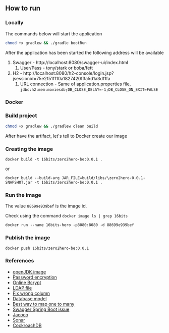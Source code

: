 ## How to run

### Locally

The commands below will start the application

```bash
chmod +x gradlew && ./gradle bootRun
```

After the application has been started the following address will be available
1. Swagger - http://localhost:8080/swagger-ui/index.html
   1. User/Pass - tony/stark or boba/fett 
2. H2 - http://localhost:8080/h2-console/login.jsp?jsessionid=75e2f51f110a1827420f3a5d1a3df1fa
   1. URL connection - Same of application.properties file, `jdbc:h2:mem:moviesdb;DB_CLOSE_DELAY=-1;DB_CLOSE_ON_EXIT=FALSE`
   

### Docker


### Build project
```bash
chmod +x gradlew && ./gradlew clean build
```

After have the artifact, let's tell to Docker create our image

### Creating the image
```shell
docker build -t 16bits/zero2hero-be:0.0.1 .
```
or 
```shell
docker build --build-arg JAR_FILE=build/libs/\zero2hero-0.0.1-SNAPSHOT.jar -t 16bits/zero2hero-be:0.0.1 .
```

### Run the image

The value `88699e939bef` is the image id. 

Check using the command `docker image ls | grep 16bits`

```shell
docker run --name 16bits-hero -p8080:8080 -d 88699e939bef
```

### Publish the image
```shell
docker push 16bits/zero2hero-be:0.0.1
```

### References

- [openJDK image](https://hub.docker.com/layers/adoptopenjdk/library/adoptopenjdk/11-jre-hotspot-focal/images/sha256-eac1c6cff5fded2dd35fc94bb23e7862a08277bd71f9b352a99df5bc740459c3?context=explore)
- [Password encryption](https://bcrypt-generator.com)
- [Online Bcrypt](https://www.javainuse.com/onlineBcrypt)
- [LDAP file](https://www.digitalocean.com/community/tutorials/how-to-use-ldif-files-to-make-changes-to-an-openldap-system)
- [Fix wrong column](https://vladmihalcea.com/how-to-fix-wrong-column-type-encountered-schema-validation-errors-with-jpa-and-hibernate/)
- [Database model](http://www.databaseanswers.org/data_models/imdb/index.htm)
- [Best way to map one to many](https://vladmihalcea.com/the-best-way-to-map-a-onetomany-association-with-jpa-and-hibernate/)
- [Swagger Spring Boot issue](https://www.youtube.com/watch?v=PpvnlaEHz2o&ab_channel=FromDeveloperToDeveloper)
- [Jacoco](https://reflectoring.io/jacoco/)
- [Sonar](https://github.com/SonarSource/sonarcloud-github-action-samples/tree/gradle)
- [CockroachDB](https://hub.docker.com/r/cockroachdb/cockroach/tags)